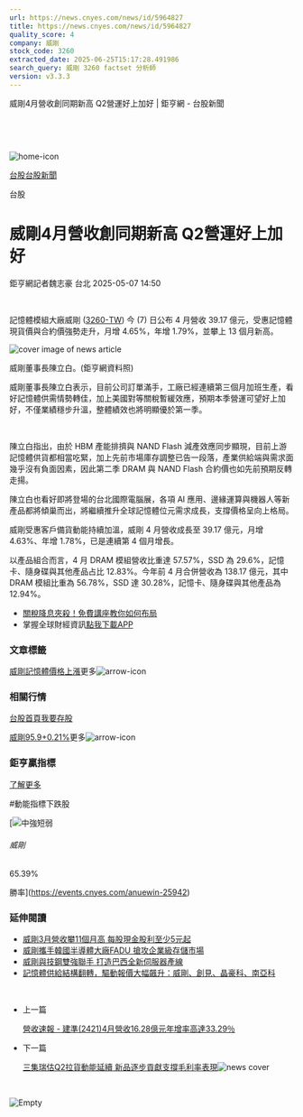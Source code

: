 ```yaml
---
url: https://news.cnyes.com/news/id/5964827
title: https://news.cnyes.com/news/id/5964827
quality_score: 4
company: 威剛
stock_code: 3260
extracted_date: 2025-06-25T15:17:28.491986
search_query: 威剛 3260 factset 分析師
version: v3.3.3
---
```


威剛4月營收創同期新高 Q2營運好上加好 | 鉅亨網 - 台股新聞

‌

‌

![home-icon](/assets/icons/breadCrumb/symbol-icon-home.svg)

[台股](/news/cat/tw_stock)[台股新聞](/news/cat/tw_stock_news)

台股

# 威剛4月營收創同期新高 Q2營運好上加好

鉅亨網記者魏志豪 台北 2025-05-07 14:50

‌

記憶體模組大廠威剛 ([3260-TW](https://www.cnyes.com/twstock/3260)) 今 (7) 日公布 4 月營收 39.17 億元，受惠記憶體現貨價與合約價強勢走升，月增 4.65%，年增 1.79%，並攀上 13 個月新高。

![cover image of news article](/_next/image?url=https%3A%2F%2Fcimg.cnyes.cool%2Fprod%2Fnews%2F5964827%2Fl%2Ffcb5e20b830fb5425baa39c0591c5f89.jpg&w=3840&q=75)

威剛董事長陳立白。(鉅亨網資料照)

威剛董事長陳立白表示，目前公司訂單滿手，工廠已經連續第三個月加班生產，看好記憶體供需情勢轉佳，加上美國對等關稅暫緩效應，預期本季營運可望好上加好，不僅業績穩步升溫，整體績效也將明顯優於第一季。

‌

陳立白指出，由於 HBM 產能排擠與 NAND Flash 減產效應同步顯現，目前上游記憶體供貨都相當吃緊，加上先前市場庫存調整已告一段落，產業供給端與需求面幾乎沒有負面因素，因此第二季 DRAM 與 NAND Flash 合約價也如先前預期反轉走揚。

陳立白也看好即將登場的台北國際電腦展，各項 AI 應用、邊緣運算與機器人等新產品都將傾巢而出，將繼續推升全球記憶體位元需求成長，支撐價格呈向上格局。

威剛受惠客戶備貨動能持續加溫，威剛 4 月營收成長至 39.17 億元，月增 4.63%、年增 1.78%，已是連續第 4 個月增長。

以產品組合而言，4 月 DRAM 模組營收比重達 57.57%，SSD 為 29.6%，記憶卡、隨身碟與其他產品占比 12.83%。今年前 4 月合併營收為 138.17 億元，其中 DRAM 模組比重為 56.78%，SSD 達 30.28%，記憶卡、隨身碟與其他產品為 12.94%。

* [關稅降息夾殺！免費講座教你如何布局](https://www.rsc.com.tw/Cnyes_RSC/SeminarBooking2025InvestmentOutlook.aspx?utm_source=anue&utm_medium=usstocks_end)
* 掌握全球財經資訊[點我下載APP](http://www.cnyes.com/app/?utm_source=mweb&utm_medium=HamMenuBanner&utm_campaign=fixed&utm_content=entr)

### 文章標籤

[威剛](https://news.cnyes.com/tag/威剛 "威剛")[記憶體](https://news.cnyes.com/tag/記憶體 "記憶體")[價格](https://news.cnyes.com/tag/價格 "價格")[上漲](https://news.cnyes.com/tag/上漲 "上漲")更多![arrow-icon](/assets/icons/arrows/arrow-down.svg)

### 相關行情

[台股首頁](https://www.cnyes.com/twstock)[我要存股](https://supr.link/8OHaU)

[威剛95.9+0.21%](https://www.cnyes.com/twstock/3260)更多![arrow-icon](/assets/icons/arrows/arrow-down.svg)

### 鉅亨贏指標

[了解更多](https://events.cnyes.com/anuewin-25942)

#動能指標下跌股

[![中強短弱](/assets/icons/win-indicator/long-to-short.svg)

###### 威剛

65.39%

勝率](https://events.cnyes.com/anuewin-25942)

### 延伸閱讀

* [威剛3月營收攀11個月高 每股現金股利至少5元起](/news/id/5925252)
* [威剛攜手韓國半導體大廠FADU 搶攻企業級存儲市場](/news/id/5936762)
* [威剛與技鋼雙強聯手 打造巴西全新伺服器產線](/news/id/5949069)
* [記憶體供給結構翻轉，驅動報價大幅飆升：威剛、創見、晶豪科、南亞科](/news/id/6031750)

‌

* 上一篇

  [營收速報 - 建準(2421)4月營收16.28億元年增率高達33.29％](/news/id/5965407)
* 下一篇

  [三集瑞估Q2拉貨動能延續 新品逐步貢獻支撐毛利率表現](/news/id/5964604)![news cover](https://cimg.cnyes.cool/prod/news/5964604/m/7d3558c5ba2f3b2d144f6a0c80349ffe.jpg)

‌

![Empty](/assets/icons/skeleton/empty-image.svg)

‌
